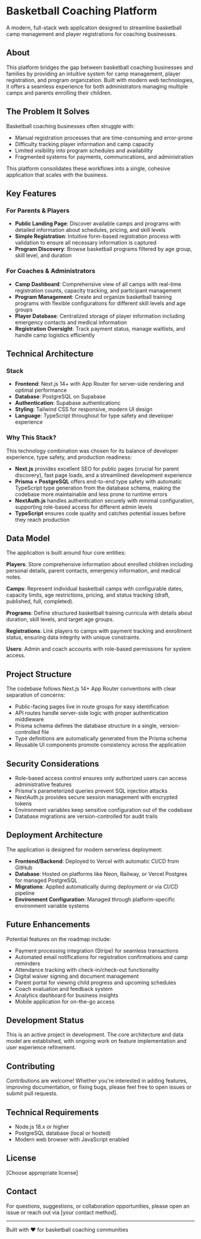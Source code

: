 # Basketball Coaching Platform

A modern, full-stack web application designed to streamline basketball camp management and player registrations for coaching businesses.

## About

This platform bridges the gap between basketball coaching businesses and families by providing an intuitive system for camp management, player registration, and program organization. Built with modern web technologies, it offers a seamless experience for both administrators managing multiple camps and parents enrolling their children.

## The Problem It Solves

Basketball coaching businesses often struggle with:
- Manual registration processes that are time-consuming and error-prone
- Difficulty tracking player information and camp capacity
- Limited visibility into program schedules and availability
- Fragmented systems for payments, communications, and administration

This platform consolidates these workflows into a single, cohesive application that scales with the business.

## Key Features

### For Parents & Players
- **Public Landing Page**: Discover available camps and programs with detailed information about schedules, pricing, and skill levels
- **Simple Registration**: Intuitive form-based registration process with validation to ensure all necessary information is captured
- **Program Discovery**: Browse basketball programs filtered by age group, skill level, and duration

### For Coaches & Administrators
- **Camp Dashboard**: Comprehensive view of all camps with real-time registration counts, capacity tracking, and participant management
- **Program Management**: Create and organize basketball training programs with flexible configurations for different skill levels and age groups
- **Player Database**: Centralized storage of player information including emergency contacts and medical information
- **Registration Oversight**: Track payment status, manage waitlists, and handle camp logistics efficiently

## Technical Architecture

### Stack

- **Frontend**: Next.js 14+ with App Router for server-side rendering and optimal performance
- **Database**: PostgreSQL on Supabase
- **Authentication**: Supabase authenticationc
- **Styling**: Tailwind CSS for responsive, modern UI design
- **Language**: TypeScript throughout for type safety and developer experience

### Why This Stack?

This technology combination was chosen for its balance of developer experience, type safety, and production readiness:

- **Next.js** provides excellent SEO for public pages (crucial for parent discovery), fast page loads, and a streamlined development experience
- **Prisma + PostgreSQL** offers end-to-end type safety with automatic TypeScript type generation from the database schema, making the codebase more maintainable and less prone to runtime errors
- **NextAuth.js** handles authentication securely with minimal configuration, supporting role-based access for different admin levels
- **TypeScript** ensures code quality and catches potential issues before they reach production

## Data Model

The application is built around four core entities:

**Players**: Store comprehensive information about enrolled children including personal details, parent contacts, emergency information, and medical notes.

**Camps**: Represent individual basketball camps with configurable dates, capacity limits, age restrictions, pricing, and status tracking (draft, published, full, completed).

**Programs**: Define structured basketball training curricula with details about duration, skill levels, and target age groups.

**Registrations**: Link players to camps with payment tracking and enrollment status, ensuring data integrity with unique constraints.

**Users**: Admin and coach accounts with role-based permissions for system access.

## Project Structure

The codebase follows Next.js 14+ App Router conventions with clear separation of concerns:

- Public-facing pages live in route groups for easy identification
- API routes handle server-side logic with proper authentication middleware
- Prisma schema defines the database structure in a single, version-controlled file
- Type definitions are automatically generated from the Prisma schema
- Reusable UI components promote consistency across the application

## Security Considerations

- Role-based access control ensures only authorized users can access administrative features
- Prisma's parameterized queries prevent SQL injection attacks
- NextAuth.js provides secure session management with encrypted tokens
- Environment variables keep sensitive configuration out of the codebase
- Database migrations are version-controlled for audit trails

## Deployment Architecture

The application is designed for modern serverless deployment:

- **Frontend/Backend**: Deployed to Vercel with automatic CI/CD from GitHub
- **Database**: Hosted on platforms like Neon, Railway, or Vercel Postgres for managed PostgreSQL
- **Migrations**: Applied automatically during deployment or via CI/CD pipeline
- **Environment Configuration**: Managed through platform-specific environment variable systems

## Future Enhancements

Potential features on the roadmap include:

- Payment processing integration (Stripe) for seamless transactions
- Automated email notifications for registration confirmations and camp reminders
- Attendance tracking with check-in/check-out functionality
- Digital waiver signing and document management
- Parent portal for viewing child progress and upcoming schedules
- Coach evaluation and feedback system
- Analytics dashboard for business insights
- Mobile application for on-the-go access

## Development Status

This is an active project in development. The core architecture and data model are established, with ongoing work on feature implementation and user experience refinement.

## Contributing

Contributions are welcome! Whether you're interested in adding features, improving documentation, or fixing bugs, please feel free to open issues or submit pull requests.

## Technical Requirements

- Node.js 18.x or higher
- PostgreSQL database (local or hosted)
- Modern web browser with JavaScript enabled

## License

[Choose appropriate license]

## Contact

For questions, suggestions, or collaboration opportunities, please open an issue or reach out via [your contact method].

---

Built with ❤️ for basketball coaching communities
